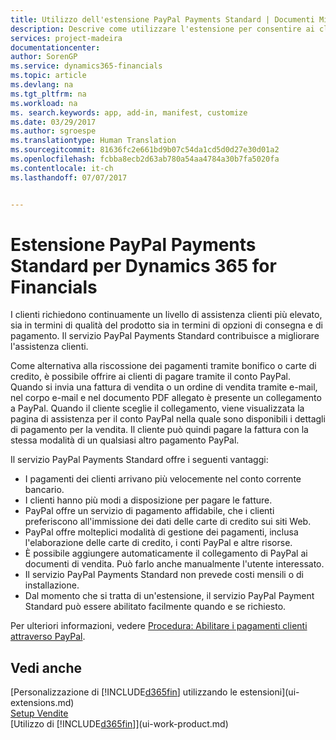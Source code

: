 ```yaml
---
title: Utilizzo dell'estensione PayPal Payments Standard | Documenti Microsoft
description: Descrive come utilizzare l'estensione per consentire ai clienti di eseguire pagamenti con PayPal.
services: project-madeira
documentationcenter: 
author: SorenGP
ms.service: dynamics365-financials
ms.topic: article
ms.devlang: na
ms.tgt_pltfrm: na
ms.workload: na
ms. search.keywords: app, add-in, manifest, customize
ms.date: 03/29/2017
ms.author: sgroespe
ms.translationtype: Human Translation
ms.sourcegitcommit: 81636fc2e661bd9b07c54da1cd5d0d27e30d01a2
ms.openlocfilehash: fcbba8ecb2d63ab780a54aa4784a30b7fa5020fa
ms.contentlocale: it-ch
ms.lasthandoff: 07/07/2017


---
```

# <a name="the-paypal-payments-standard-extension-to-dynamics-365-for-financials"></a>Estensione PayPal Payments Standard per Dynamics 365 for Financials
I clienti richiedono continuamente un livello di assistenza clienti più elevato, sia in termini di qualità del prodotto sia in termini di opzioni di consegna e di pagamento. Il servizio PayPal Payments Standard contribuisce a migliorare l'assistenza clienti.

Come alternativa alla riscossione dei pagamenti tramite bonifico o carte di credito, è possibile offrire ai clienti di pagare tramite il conto PayPal. Quando si invia una fattura di vendita o un ordine di vendita tramite e-mail, nel corpo e-mail e nel documento PDF allegato è presente un collegamento a PayPal. Quando il cliente sceglie il collegamento, viene visualizzata la pagina di assistenza per il conto PayPal nella quale sono disponibili i dettagli di pagamento per la vendita. Il cliente può quindi pagare la fattura con la stessa modalità di un qualsiasi altro pagamento PayPal.

Il servizio PayPal Payments Standard offre i seguenti vantaggi:

* I pagamenti dei clienti arrivano più velocemente nel conto corrente bancario.
* I clienti hanno più modi a disposizione per pagare le fatture.
* PayPal offre un servizio di pagamento affidabile, che i clienti preferiscono all'immissione dei dati delle carte di credito sui siti Web.
* PayPal offre molteplici modalità di gestione dei pagamenti, inclusa l'elaborazione delle carte di credito, i conti PayPal e altre risorse.
* È possibile aggiungere automaticamente il collegamento di PayPal ai documenti di vendita. Può farlo anche manualmente l'utente interessato.
* Il servizio PayPal Payments Standard non prevede costi mensili o di installazione.
* Dal momento che si tratta di un'estensione, il servizio PayPal Payment Standard può essere abilitato facilmente quando e se richiesto.  

Per ulteriori informazioni, vedere [Procedura: Abilitare i pagamenti clienti attraverso PayPal](sales-how-enable-payment-service-extensions.md).

## <a name="see-also"></a>Vedi anche
[Personalizzazione di [!INCLUDE[d365fin](includes/d365fin_md.md)] utilizzando le estensioni](ui-extensions.md)  
[Setup Vendite](sales-setup-sales.md)  
[Utilizzo di [!INCLUDE[d365fin](includes/d365fin_md.md)]](ui-work-product.md)

